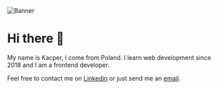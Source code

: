 ![Banner](../assets/banner.png?raw=true)

# Hi there 👋
My name is Kacper, I come from Poland. I learn web development since 2018 and I am a frontend developer.

Feel free to contact me on [Linkedin](https://www.linkedin.com/in/kacper-witas-3a70a617b/) or just send me an [email](mailto:kacper0witas@gmail.com).
